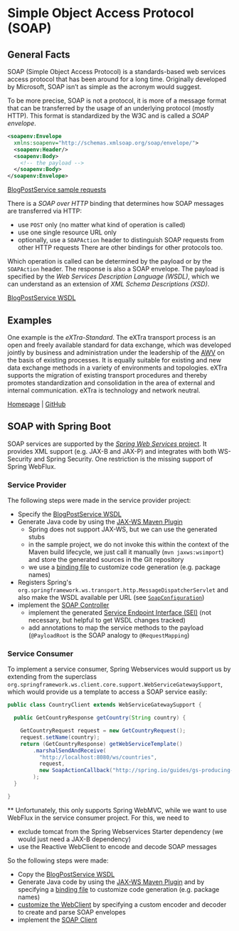 # Simple Object Access Protocol (SOAP)

## General Facts

SOAP (Simple Object Access Protocol) is a standards-based web services access protocol 
that has been around for a long time. Originally developed by Microsoft, SOAP isn’t as 
simple as the acronym would suggest.

To be more precise, SOAP is not a protocol, it is more of a message format that can be
transferred by the usage of an underlying protocol (mostly HTTP). This format is standardized
by the W3C and is called a _SOAP envelope_.

```xml
<soapenv:Envelope
  xmlns:soapenv="http://schemas.xmlsoap.org/soap/envelope/">
  <soapenv:Header/>
  <soapenv:Body>
    <!-- the payload -->
  </soapenv:Body>
</soapenv:Envelope>
```

[BlogPostService sample requests](../sample-requests/soap)

There is a _SOAP over HTTP_ binding that determines how SOAP messages are transferred via HTTP:
 - use `POST` only (no matter what kind of operation is called)
 - use one single resource URL only
 - optionally, use a `SOAPAction` header to distinguish SOAP requests from other HTTP requests
There are other bindings for other protocols too.

Which operation is called can be determined by the payload or by the `SOAPAction` header.
The response is also a SOAP envelope. The payload is specified by the _Web Services Description Language (WSDL)_,
which we can understand as an extension of _XML Schema Descriptions (XSD)_.

[BlogPostService WSDL](../service-provider/src/main/resources/soap/blogPostService.wsdl)

## Examples

One example is the _eXTra-Standard_. The eXTra transport process is an open and freely available standard 
for data exchange, which was developed jointly by business and administration under the leadership of the 
[AWV](https://www.awv-net.de/) on the basis of existing processes. It is equally suitable for existing and 
new data exchange methods in a variety of environments and topologies. eXTra supports the migration of existing 
transport procedures and thereby promotes standardization and consolidation in the area of external and internal 
communication. eXTra is technology and network neutral.

[Homepage](https://www.extra-standard.de/) | [GitHub](https://github.com/extra-standard)

## SOAP with Spring Boot

SOAP services are supported by the [_Spring Web Services_ project](https://spring.io/projects/spring-ws).
It provides XML support (e.g. JAX-B and JAX-P) and integrates with both WS-Security and Spring Security. 
One restriction is the missing support of Spring WebFlux.

### Service Provider

The following steps were made in the service provider project:
 - Specify the [BlogPostService WSDL](../service-provider/src/main/resources/soap/blogPostService.wsdl)
 - Generate Java code by using the [JAX-WS Maven Plugin](https://www.mojohaus.org/jaxws-maven-plugin/)
     - Spring does not support JAX-WS, but we can use the generated stubs
     - in the sample project, we do not invoke this within the context of the Maven build lifecycle, we just call it manually
       (`mvn jaxws:wsimport`) and store the generated sources in the Git repository
     - we use a [binding file](../service-provider/src/main/resources/soap/wsimport.xjb) to customize code generation (e.g. package names)
 - Registers Spring's `org.springframework.ws.transport.http.MessageDispatcherServlet` and also make the WSDL available per URL
   (see [`SoapConfiguration`](../service-provider/src/main/java/de/samples/apicomparison/provider/boundary/soap/config/SoapConfiguration.java))
 - implement the [SOAP Controller](../service-provider/src/main/java/de/samples/apicomparison/provider/boundary/soap/BlogPostSoapController.java)
   - implement the generated [Service Endpoint Interface (SEI)](../service-provider/src/main/java/de/samples/apicomparison/provider/boundary/soap/stub/service/BlogPostServiceInterface.java)
     (not necessary, but helpful to get WSDL changes tracked)
   - add annotations to map the service methods to the payload (`@PayloadRoot` is the SOAP analogy to `@RequestMapping`)

### Service Consumer

To implement a service consumer, Spring Webservices would support us by extending from the superclass
`org.springframework.ws.client.core.support.WebServiceGatewaySupport`, which would provide us a template
to access a SOAP service easily:

```java
public class CountryClient extends WebServiceGatewaySupport {

  public GetCountryResponse getCountry(String country) {

    GetCountryRequest request = new GetCountryRequest();
    request.setName(country);
    return (GetCountryResponse) getWebServiceTemplate()
        .marshalSendAndReceive(
          "http://localhost:8080/ws/countries", 
          request,
          new SoapActionCallback("http://spring.io/guides/gs-producing-web-service/GetCountryRequest")
        );
  }

}
```

** Unfortunately, this only supports Spring WebMVC, while we want to use WebFlux in the service consumer project. For this, we need to
- exclude tomcat from the Spring Webservices Starter dependency (we would just need a JAX-B dependency)
- use the Reactive WebClient to encode and decode SOAP messages

So the following steps were made:
- Copy the [BlogPostService WSDL](../service-consumer-spring/src/main/resources/soap/blogPostService.wsdl)
- Generate Java code by using the [JAX-WS Maven Plugin](https://www.mojohaus.org/jaxws-maven-plugin/)
  and by specifying a [binding file](../service-consumer-spring/src/main/resources/soap/wsimport.xjb) to customize code generation (e.g. package names)
- [customize the WebClient](../service-consumer-spring/src/main/java/de/samples/apicomparison/consumer/clients/soap/config/SoapWebClientConfiguration.java) 
  by specifying a custom encoder and decoder to create and parse SOAP envelopes
- implement the [SOAP Client](../service-consumer-spring/src/main/java/de/samples/apicomparison/consumer/clients/soap/BlogPostSoapClient.java)
